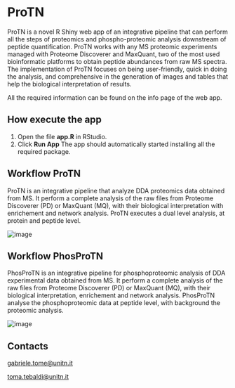 # ProTN
ProTN is a novel R Shiny web app of an integrative pipeline that can perform all the steps of proteomics and phospho-proteomic analysis downstream of peptide quantification. ProTN works with any MS proteomic experiments managed with Proteome Discoverer and MaxQuant, two of the most used bioinformatic platforms to obtain peptide abundances from raw MS spectra. The implementation of ProTN focuses on being user-friendly, quick in doing the analysis, and comprehensive in the generation of images and tables that help the biological interpretation of results.

All the required information can be found on the info page of the web app.

## How execute the app
  1. Open the file **app.R** in RStudio.
  2. Click **Run App**
The app should automatically started installing all the required package.

## Workflow ProTN
ProTN is an integrative pipeline that analyze DDA proteomics data obtained from MS. It perform a complete analysis of the raw files from Proteome Discoverer (PD) or MaxQuant (MQ), with their biological interpretation with enrichement and network analysis. ProTN executes a dual level analysis, at protein and peptide level.

![image](https://github.com/TebaldiLab/ProTN/assets/39188419/5ce589c6-64f4-4af4-b708-538b05e983c5)

## Workflow PhosProTN
PhosProTN is an integrative pipeline for phosphoproteomic analysis of DDA experimental data obtained from MS. It perform a complete analysis of the raw files from Proteome Discoverer (PD) or MaxQuant (MQ), with their biological interpretation, enrichement and network analysis. 
PhosProTN analyse the phosphoproteomic data at peptide level, with background the proteomic analysis.

![image](https://github.com/TebaldiLab/ProTN/assets/39188419/147a2fc3-233a-4237-b37c-261e3e3d4bb3)

## Contacts
gabriele.tome@unitn.it

toma.tebaldi@unitn.it

